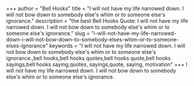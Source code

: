 +++
author = "Bell Hooks"
title = "I will not have my life narrowed down. I will not bow down to somebody else's whim or to someone else's ignorance."
description = "the best Bell Hooks Quote: I will not have my life narrowed down. I will not bow down to somebody else's whim or to someone else's ignorance."
slug = "i-will-not-have-my-life-narrowed-down-i-will-not-bow-down-to-somebody-elses-whim-or-to-someone-elses-ignorance"
keywords = "I will not have my life narrowed down. I will not bow down to somebody else's whim or to someone else's ignorance.,bell hooks,bell hooks quotes,bell hooks quote,bell hooks sayings,bell hooks saying,quotes, sayings,quote, saying, motivation"
+++
I will not have my life narrowed down. I will not bow down to somebody else's whim or to someone else's ignorance.
